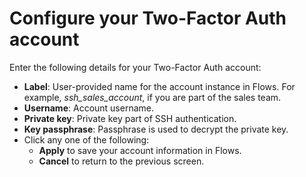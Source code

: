 # Configure your Two-Factor Auth account

Enter the following details for your Two-Factor Auth account:&#x20;

* **Label**: User-provided name for the account instance in Flows. For example, _ssh\_sales\_account_, if you are part of the sales team.
* **Username**: Account username.
* **Private key**: Private key part of SSH authentication.
* **Key passphrase**: Passphrase is used to decrypt the private key.
* Click any one of the following:
  * **Apply** to save your account information in Flows.
  * **Cancel** to return to the previous screen.
